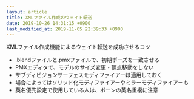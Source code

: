 ```yaml
---
layout: article
title: XMLファイル作成のウェイト転送
date: 2019-10-26 14:31:15 +0900
last_modified_at: 2019-11-05 22:39:33 +0900
---
```

XMLファイル作成機能によるウェイト転送を成功させるコツ

* .blendファイルと.pmxファイルで、初期ポーズを一致させる
* PMXエディタで、モデルのサイズ変更・頂点移動をしない
* サブディビジョンサーフェスモディファイアーは適用しておく
* 場合によってはソリッド化モディファイアーやミラーモディファイアーも
* 英名優先設定で使用している人は、ボーンの英名重複に注意
